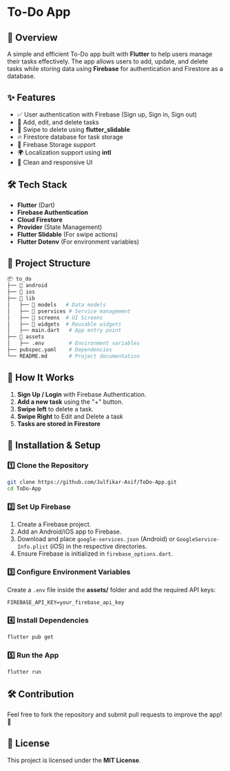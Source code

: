 # To-Do App

## 📌 Overview
A simple and efficient To-Do app built with **Flutter** to help users manage their tasks effectively. The app allows users to add, update, and delete tasks while storing data using **Firebase** for authentication and Firestore as a database.

## ✨ Features
- ✅ User authentication with Firebase (Sign up, Sign in, Sign out)
- 📝 Add, edit, and delete tasks
- 🔄 Swipe to delete using **flutter_slidable**
- 🔥 Firestore database for task storage
- 📂 Firebase Storage support
- 🌍 Localization support using **intl**
- 🎨 Clean and responsive UI

## 🛠️ Tech Stack
- **Flutter** (Dart)
- **Firebase Authentication**
- **Cloud Firestore**
- **Provider** (State Management)
- **Flutter Slidable** (For swipe actions)
- **Flutter Dotenv** (For environment variables)

## 📂 Project Structure
```sh
📦 to_do
├── 📂 android
├── 📂 ios
├── 📂 lib
│   ├── 📂 models   # Data models
│   ├── 📂 pservices # Service management
│   ├── 📂 screens  # UI Screens
│   ├── 📂 widgets  # Reusable widgets
│   ├── main.dart   # App entry point
├── 📂 assets
│   ├── .env        # Environment variables
├── pubspec.yaml    # Dependencies
└── README.md       # Project documentation
```

## 🚀 How It Works
1. **Sign Up / Login** with Firebase Authentication.
2. **Add a new task** using the "+" button.
3. **Swipe left** to delete a task.
4. **Swipe Right** to Edit and Delete a task 
5. **Tasks are stored in Firestore**

## 🚀 Installation & Setup
### **1️⃣ Clone the Repository**
```sh
git clone https://github.com/Julfikar-Asif/ToDo-App.git
cd ToDo-App
```

### **2️⃣ Set Up Firebase**
1. Create a Firebase project.
2. Add an Android/iOS app to Firebase.
3. Download and place `google-services.json` (Android) or `GoogleService-Info.plist` (iOS) in the respective directories.
4. Ensure Firebase is initialized in `firebase_options.dart`.

### **3️⃣ Configure Environment Variables**
Create a `.env` file inside the **assets/** folder and add the required API keys:
```
FIREBASE_API_KEY=your_firebase_api_key
```

### **4️⃣ Install Dependencies**
```sh
flutter pub get
```

### **5️⃣ Run the App**
```sh
flutter run
```

## 🛠️ Contribution
Feel free to fork the repository and submit pull requests to improve the app! 🚀

## 📜 License
This project is licensed under the **MIT License**.

